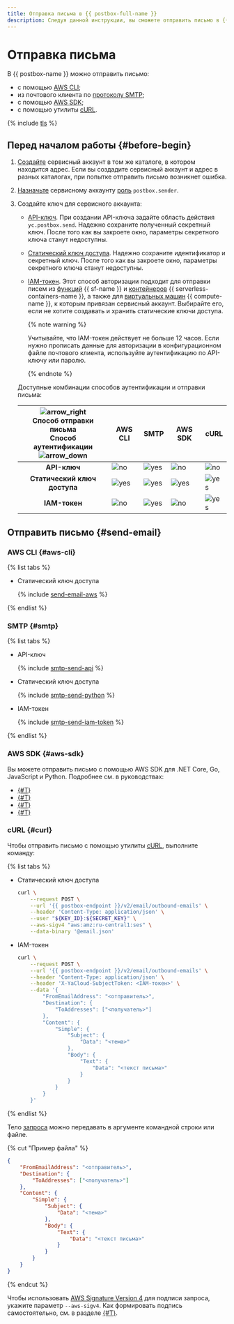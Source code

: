```yaml
---
title: Отправка письма в {{ postbox-full-name }}
description: Следуя данной инструкции, вы сможете отправить письмо в {{ postbox-name }}.
---
```


# Отправка письма

В {{ postbox-name }} можно отправить письмо:
* с помощью [AWS CLI](#aws-cli);
* из почтового клиента по [протоколу SMTP](#smtp);
* с помощью [AWS SDK](#aws-sdk);
* с помощью утилиты [cURL](#curl).

{% include [tls](../../_includes/postbox/tls.md) %}

## Перед началом работы {#before-begin}

1. [Создайте](../../iam/operations/sa/create.md) сервисный аккаунт в том же каталоге, в котором находится адрес. Если вы создадите сервисный аккаунт и адрес в разных каталогах, при попытке отправить письмо возникнет ошибка.
1. [Назначьте](../../iam/operations/sa/assign-role-for-sa.md) сервисному аккаунту [роль](../security/index.md#postbox-sender) `postbox.sender`.
1. Создайте ключ для сервисного аккаунта:

    * [API-ключ](../../iam/operations/authentication/manage-api-keys.md#create-api-key). При создании API-ключа задайте область действия `yc.postbox.send`. Надежно сохраните полученный секретный ключ. После того как вы закроете окно, параметры секретного ключа станут недоступны.

    * [Статический ключ доступа](../../iam/operations/authentication/manage-access-keys.md#create-access-key). Надежно сохраните идентификатор и секретный ключ. После того как вы закроете окно, параметры секретного ключа станут недоступны.

    * [IAM-токен](../../iam/operations/iam-token/create-for-sa.md). Этот способ авторизации подходит для отправки писем из [функций](../../functions/concepts/function.md) {{ sf-name }} и [контейнеров](../../serverless-containers/concepts/container.md) {{ serverless-containers-name }}, а также для [виртуальных машин](../../compute/concepts/vm.md) {{ compute-name }}, к которым привязан сервисный аккаунт. Выбирайте его, если не хотите создавать и хранить статические ключи доступа.

        {% note warning %}

        Учитывайте, что IAM-токен действует не больше 12 часов. Если нужно прописать данные для авторизации в конфигурационном файле почтового клиента, используйте аутентификацию по API-ключу или паролю.

        {% endnote %}

    Доступные комбинации способов аутентификации и отправки письма:

    ![arrow_right](../../_assets/console-icons/arrow-right.svg)<br>**Способ отправки письма**<br>**Способ аутентификации**<br>![arrow_down](../../_assets/console-icons/arrow-down.svg) | **AWS CLI** | **SMTP** | **AWS SDK** | **cURL**
    :---: | --- | --- | --- | ---
    |**API-ключ** | ![no](../../_assets/common/no.svg) | ![yes](../../_assets/common/yes.svg) | ![no](../../_assets/common/no.svg) | ![no](../../_assets/common/no.svg) ||
    **Статический ключ доступа** | ![yes](../../_assets/common/yes.svg) | ![yes](../../_assets/common/yes.svg) | ![yes](../../_assets/common/yes.svg) | ![yes](../../_assets/common/yes.svg) ||
    **IAM-токен** | ![no](../../_assets/common/no.svg) | ![yes](../../_assets/common/yes.svg) | ![no](../../_assets/common/no.svg) | ![yes](../../_assets/common/yes.svg)

## Отправить письмо {#send-email}

### AWS CLI {#aws-cli}

{% list tabs %}

- Cтатический ключ доступа

    {% include [send-email-aws](../../_includes/postbox/send-email-aws.md) %}

{% endlist %}

### SMTP {#smtp}

{% list tabs %}

- API-ключ

    {% include [smtp-send-api](../../_includes/postbox/smtp-send-api.md) %}

- Cтатический ключ доступа

    {% include [smtp-send-python](../../_includes/postbox/smtp-send-python.md) %}

- IAM-токен

    {% include [smtp-send-iam-token](../../_includes/postbox/smtp-send-iam-token.md) %}

{% endlist %}

### AWS SDK {#aws-sdk}

Вы можете отправить письмо с помощью AWS SDK для .NET Core, Go, JavaScript и Python. Подробнее см. в руководствах:

* [{#T}](../../postbox/tutorials/send-emails-aws-sdk-csharp.md)
* [{#T}](../../postbox/tutorials/send-emails-aws-sdk-go.md)
* [{#T}](../../postbox/tutorials/send-emails-aws-sdk-js.md)
* [{#T}](../../postbox/tutorials/send-emails-aws-sdk-python.md)

### cURL {#curl}

Чтобы отправить письмо с помощью утилиты [cURL](https://curl.se/), выполните команду:

{% list tabs %}

- Статический ключ доступа

    ```bash
    curl \
        --request POST \
        --url '{{ postbox-endpoint }}/v2/email/outbound-emails' \
        --header 'Content-Type: application/json' \
        --user "${KEY_ID}:${SECRET_KEY}" \
        --aws-sigv4 "aws:amz:ru-central1:ses" \
        --data-binary '@email.json'
    ```

- IAM-токен

    ```bash
    curl \
        --request POST \
        --url '{{ postbox-endpoint }}/v2/email/outbound-emails' \
        --header 'Content-Type: application/json' \
        --header 'X-YaCloud-SubjectToken: <IAM-токен>' \
        --data '{
            "FromEmailAddress": "<отправитель>",
            "Destination": {
                "ToAddresses": ["<получатель>"]
            },
            "Content": {
                "Simple": {
                    "Subject": {
                        "Data": "<тема>"
                    },
                    "Body": {
                        "Text": {
                            "Data": "<текст письма>"
                        }
                    }
                }
            }
        }'
    ```

{% endlist %}

Тело [запроса](../../postbox/aws-compatible-api/api-ref/send-email.md) можно передавать в аргументе командной строки или файле.

{% cut "Пример файла" %}

```json
{
    "FromEmailAddress": "<отправитель>",
    "Destination": {
        "ToAddresses": ["<получатель>"]
    },
    "Content": {
        "Simple": {
            "Subject": {
                "Data": "<тема>"
            },
            "Body": {
                "Text": {
                    "Data": "<текст письма>"
                }
            }
        }
    }
}
```

{% endcut %}

Чтобы использовать [AWS Signature Version 4](https://docs.amazonaws.cn/en_us/IAM/latest/UserGuide/reference_aws-signing.html) для подписи запроса, укажите параметр `--aws-sigv4`. Как формировать подпись самостоятельно, см. в разделе [{#T}](../../postbox/aws-compatible-api/signing-requests.md).
